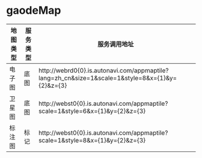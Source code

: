 #   gaodeMap

|地图类型|服务类型|服务调用地址|
|-------|-------|-----------|
|电子图|底图|http://webrd0{0}.is.autonavi.com/appmaptile?lang=zh_cn&size=1&scale=1&style=8&x={1}&y={2}&z={3}|
|卫星图|底图|http://webst0{0}.is.autonavi.com/appmaptile?scale=1&style=6&x={1}&y={2}&z={3}|
|标注图|标记|http://webst0{0}.is.autonavi.com/appmaptile?scale=1&style=8&x={1}&y={2}&z={3}|
